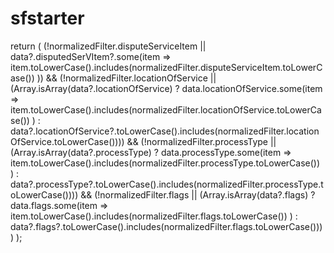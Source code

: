 # sfstarter

return (
  (!normalizedFilter.disputeServiceItem ||
    data?.disputedSerVItem?.some(item =>
      item.toLowerCase().includes(normalizedFilter.disputeServiceItem.toLowerCase())
    )) &&
  (!normalizedFilter.locationOfService ||
    (Array.isArray(data?.locationOfService)
      ? data.locationOfService.some(item =>
          item.toLowerCase().includes(normalizedFilter.locationOfService.toLowerCase())
        )
      : data?.locationOfService?.toLowerCase().includes(normalizedFilter.locationOfService.toLowerCase()))) &&
  (!normalizedFilter.processType ||
    (Array.isArray(data?.processType)
      ? data.processType.some(item =>
          item.toLowerCase().includes(normalizedFilter.processType.toLowerCase())
        )
      : data?.processType?.toLowerCase().includes(normalizedFilter.processType.toLowerCase()))) &&
  (!normalizedFilter.flags ||
    (Array.isArray(data?.flags)
      ? data.flags.some(item =>
          item.toLowerCase().includes(normalizedFilter.flags.toLowerCase())
        )
      : data?.flags?.toLowerCase().includes(normalizedFilter.flags.toLowerCase())))
);


